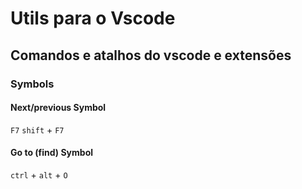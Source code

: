 # Utils para o Vscode

## Comandos e atalhos do vscode e extensões

### Symbols

#### Next/previous Symbol

`F7` 
`shift` + `F7`

#### Go to (find) Symbol

`ctrl` + `alt` + `O`